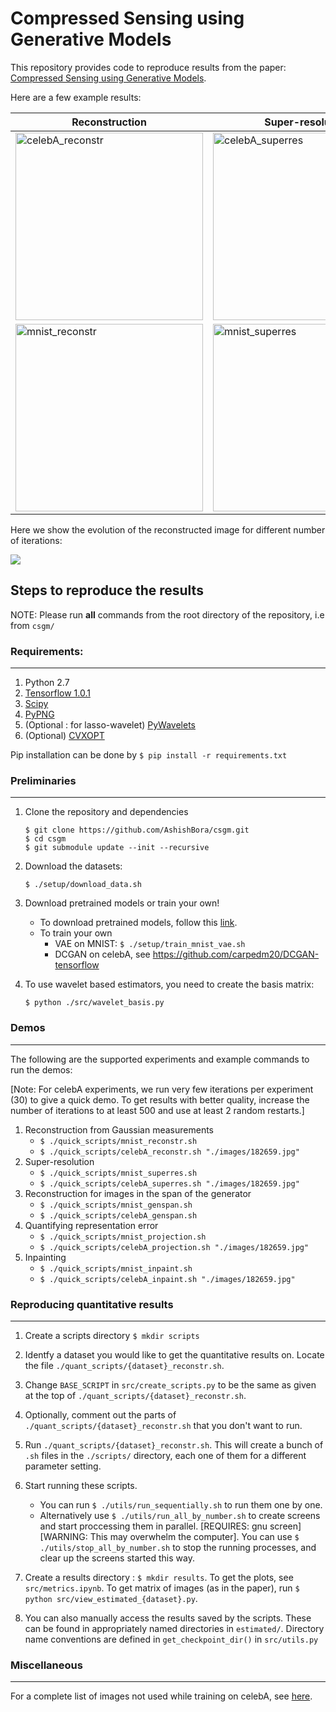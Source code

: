 # Compressed Sensing using Generative Models

This repository provides code to reproduce results from the paper: [Compressed Sensing using Generative Models](https://arxiv.org/abs/1703.03208).

Here are a few example results:

Reconstruction | Super-resolution | Inpainting
---------------|-----------------|------------
<img src="https://github.com/AshishBora/csgm/blob/master/example_results/celebA_reconstr_500_orig_lasso-dct_lasso-wavelet_dcgan.png" alt="celebA_reconstr" width="300"> | <img src="https://github.com/AshishBora/csgm/blob/master/example_results/celebA_superres_orig_blurred_dcgan.png" alt="celebA_superres" width="300"> | <img src="https://github.com/AshishBora/csgm/blob/master/example_results/celebA_inpaint_orig_blocked_dcgan.png" alt="celebA_inpaint" width="300">
<img src="https://github.com/AshishBora/csgm/blob/master/example_results/mnist_reconstr_100_orig_lasso_vae.png" alt="mnist_reconstr" width="300"> | <img src="https://github.com/AshishBora/csgm/blob/master/example_results/mnist_superres_orig_blurred_vae.png" alt="mnist_superres" width="300"> | <img src="https://github.com/AshishBora/csgm/blob/master/example_results/mnist_inpaint_orig_blocked_vae.png" alt="mnist_inpaint" width="300">


Here we show the evolution of the reconstructed image for different number of iterations:

![](https://github.com/AshishBora/csgm/blob/master/example_results/celebA.gif)




## Steps to reproduce the results
NOTE: Please run **all** commands from the root directory of the repository, i.e from ```csgm/```

### Requirements: 
---

1. Python 2.7
2. [Tensorflow 1.0.1](https://www.tensorflow.org/install/)
3. [Scipy](https://www.scipy.org/install.html)
4. [PyPNG](http://stackoverflow.com/a/31143108/3537687)
5. (Optional : for lasso-wavelet) [PyWavelets](http://pywavelets.readthedocs.io/en/latest/#install)
6. (Optional) [CVXOPT](http://cvxopt.org/install/index.html)

Pip installation can be done by ```$ pip install -r requirements.txt```

### Preliminaries
---

1. Clone the repository and dependencies
    ```shell
    $ git clone https://github.com/AshishBora/csgm.git
    $ cd csgm
    $ git submodule update --init --recursive
    ```


2. Download the datasets:
    ```shell
    $ ./setup/download_data.sh 
    ```

3. Download pretrained models or train your own!
    - To download pretrained models, follow this [link](https://www.dropbox.com/s/3o2vi1w1wde0ids/bora-pretrained.zip?dl=0).
    - To train your own
        - VAE on MNIST: ```$ ./setup/train_mnist_vae.sh```
        - DCGAN on celebA, see https://github.com/carpedm20/DCGAN-tensorflow

4. To use wavelet based estimators, you need to create the basis matrix:
    ```shell
    $ python ./src/wavelet_basis.py
    ```

### Demos
---

The following are the supported experiments and example commands to run the demos:

[Note: For celebA experiments, we run very few iterations per experiment (30) to give a quick demo. To get results with better quality, increase the number of iterations to at least 500 and use at least 2 random restarts.]

1. Reconstruction from Gaussian measurements
     - ```$ ./quick_scripts/mnist_reconstr.sh```
     - ```$ ./quick_scripts/celebA_reconstr.sh "./images/182659.jpg"```    
2. Super-resolution
    - ```$ ./quick_scripts/mnist_superres.sh```
    - ```$ ./quick_scripts/celebA_superres.sh "./images/182659.jpg"```  
3. Reconstruction for images in the span of the generator
    - ```$ ./quick_scripts/mnist_genspan.sh```
    - ```$ ./quick_scripts/celebA_genspan.sh```
4. Quantifying representation error
    - ```$ ./quick_scripts/mnist_projection.sh```
    - ```$ ./quick_scripts/celebA_projection.sh "./images/182659.jpg"```  
5. Inpainting
    - ```$ ./quick_scripts/mnist_inpaint.sh```
    - ```$ ./quick_scripts/celebA_inpaint.sh "./images/182659.jpg"```  
    


### Reproducing quantitative results
---

1. Create a scripts directory ```$ mkdir scripts```

2. Identfy a dataset you would like to get the quantitative results on. Locate the file ```./quant_scripts/{dataset}_reconstr.sh```.

3. Change ```BASE_SCRIPT``` in ```src/create_scripts.py``` to be the same as given at the top of ```./quant_scripts/{dataset}_reconstr.sh```.

4. Optionally, comment out the parts of ```./quant_scripts/{dataset}_reconstr.sh``` that you don't want to run.

5. Run ```./quant_scripts/{dataset}_reconstr.sh```. This will create a bunch of ```.sh``` files in the ```./scripts/``` directory, each one of them for a different parameter setting.

6. Start running these scripts.
    - You can run ```$ ./utils/run_sequentially.sh``` to run them one by one.
    - Alternatively use ```$ ./utils/run_all_by_number.sh``` to create screens and start proccessing them in parallel. [REQUIRES: gnu screen][WARNING: This may overwhelm the computer]. You can use ```$ ./utils/stop_all_by_number.sh``` to stop the running processes, and clear up the screens started this way.

8. Create a results directory : ```$ mkdir results```. To get the plots, see ```src/metrics.ipynb```. To get matrix of images (as in the paper), run ```$ python src/view_estimated_{dataset}.py```.

9. You can also manually access the results saved by the scripts. These can be found in appropriately named directories in ```estimated/```. Directory name conventions are defined in ```get_checkpoint_dir()``` in ```src/utils.py```


### Miscellaneous
---
For a complete list of images not used while training on celebA, see [here](https://www.cs.utexas.edu/~ashishb/csgm/celebA_unused.txt).

